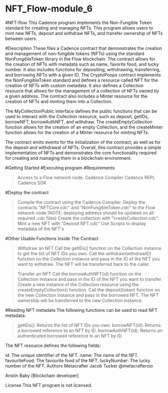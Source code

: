 # NFT_Flow-module_6 

#NFT-flow
This Cadence program implements the Non-Fungible Token standard for creating and managing NFTs. This program allows users to mint new NFTs, deposit and withdraw NFTs, and transfer ownership of NFTs between users.

#Description
These files a Cadence contract that demonstrates the creation and management of non-fungible tokens (NFTs) using the standard NonFungibleToken library in the Flow blockchain. The contract allows for the creation of NFTs with metadata such as name, favorite food, and lucky number. It also includes functions for depositing, withdrawing, transferring, and borrowing NFTs with a given ID. The CryptoPoops contract implements the NonFungibleToken standard and defines a resource called NFT for the creation of NFTs with custom metadata. It also defines a Collection resource that allows for the management of a collection of NFTs owned by a given address. The contract also includes a Minter resource for the creation of NFTs and minting them into a Collection.

The MyCollectionPublic interface defines the public functions that can be used to interact with the Collection resource, such as deposit, getIDs, borrowNFT, borrowAuthNFT, and withdraw. The createEmptyCollection function allows for the creation of an empty Collection, and the createMinter function allows for the creation of a Minter resource for minting NFTs.

The contract emits events for the initialization of the contract, as well as for the deposit and withdrawal of NFTs. Overall, this contract provides a simple implementation of NFTs and demonstrates the core functionality required for creating and managing them in a blockchain environment.

#Getting Started
#Executing program
#Requirements
>Access to a Flow network node.
>Cadence Compiler
>Cadence REPL
>Cadence SDK
>
#Deploy the contract
>Compile the contract using the Cadence Compiler.
>Deploy the contracts "NFTCore.cdc" and "NonFungibleToken.cdc" to the Flow network node.(NOTE: deploying address should be updated on all required .cdc files)
>Create the collection with "createCollection.cdc"
>Mint a new NFT with "Deposit NFT.cdc"
>Use Scripts to display metadata of the NFT's

#Other Usable Functions Inside The Contract
>
>Withdraw an NFT
Call the getIDs() function on the Collection instance to get the list of NFT IDs you own. Call the withdraw(withdrawID) function on the Collection instance and pass in the ID of the NFT you want to withdraw. The NFT will be transferred back to the caller.

>Transfer an NFT
Call the borrowAuthNFT(id) function on the Collection instance and pass in the ID of the NFT you want to transfer. Create a new instance of the Collection resource using the createEmptyCollection() function. Call the deposit(token) function on the new Collection instance and pass in the borrowed NFT. The NFT ownership will be transferred to the new Collection instance.

#Reading NFT metadata
The following functions can be used to read NFT metadata:

>getIDs(): Returns the list of NFT IDs you own.
>borrowNFT(id): Returns a borrowed reference to an NFT by ID.
>borrowAuthNFT(id): Returns an authenticated borrowed reference to an NFT by ID.

The NFT resource defines the following fields:

id: The unique identifier of the NFT.
name: The name of the NFT.
favouriteFood: The favourite food of the NFT.
luckyNumber: The lucky number of the NFT.
Authors
Metacrafter Jacob Tucker @metacraftersio

Anstin Baby [Blockchain developer]

License
This NFT program is not licensed.
